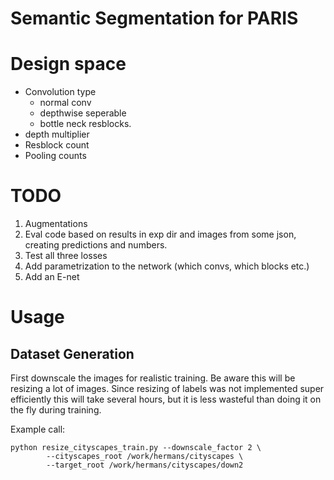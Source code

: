 # Semantic Segmentation for PARIS

# Design space
* Convolution type
    * normal conv
    * depthwise seperable
    * bottle neck resblocks.
* depth multiplier
* Resblock count
* Pooling counts



# TODO
1. Augmentations
2. Eval code based on results in exp dir and images from some json, creating predictions and numbers.
3. Test all three losses
4. Add parametrization to the network (which convs, which blocks etc.)
5. Add an E-net




# Usage

## Dataset Generation
First downscale the images for realistic training. Be aware this will be resizing a lot of images. Since resizing of labels was not implemented super efficiently this will take several hours, but it is less wasteful than doing it on the fly during training.

Example call:
```
python resize_cityscapes_train.py --downscale_factor 2 \
        --cityscapes_root /work/hermans/cityscapes \
        --target_root /work/hermans/cityscapes/down2
```

